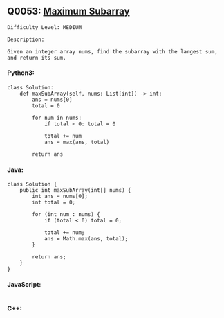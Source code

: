 ## Q0053: [Maximum Subarray](https://leetcode.com/problems/maximum-subarray/)

```
Difficulty Level: MEDIUM
```

```
Description:

Given an integer array nums, find the subarray with the largest sum, and return its sum.
```

#### Python3:

```
class Solution:
    def maxSubArray(self, nums: List[int]) -> int:            
        ans = nums[0]
        total = 0

        for num in nums:
            if total < 0: total = 0

            total += num
            ans = max(ans, total)
        
        return ans
```

#### Java:

```
class Solution {
    public int maxSubArray(int[] nums) {
        int ans = nums[0];
        int total = 0;

        for (int num : nums) {
            if (total < 0) total = 0;

            total += num;
            ans = Math.max(ans, total);
        }

        return ans;
    }
}
```

#### JavaScript:

```

```

#### C++:

```

```